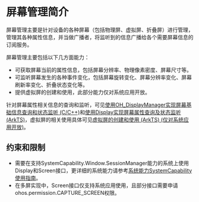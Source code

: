 # 屏幕管理简介

屏幕管理主要是针对设备的各种屏幕（包括物理屏、虚拟屏、折叠屏）进行管理，管理其各种属性信息，并当做广播者，将监听到的信息广播给各个需要屏幕信息的订阅服务。

屏幕管理主要包括以下几方面能力：

- 可获取屏幕当前的属性信息，包括屏幕分辨率、物理像素密度、屏幕尺寸等。
- 可监听屏幕发生的各种事件变化，包括屏幕旋转变化、屏幕分辨率变化、屏幕刷新率变化、折叠状态变化等。
- 提供虚拟屏的创建和使用，此部分能力仅对系统应用开放。

针对屏幕属性相关信息的查询和监听，可见[使用OH_DisplayManager实现屏幕基础信息查询和状态监听 (C/C++)](native-display-manager.md)和[使用Display实现屏幕属性查询及状态监听 (ArkTS)](screenProperty-guideline.md)<!--Del-->，虚拟屏的相关使用具体可见[虚拟屏的创建和使用 (ArkTS) (仅对系统应用开放)](virtualScreen-guideline.md)<!--DelEnd-->。

## 约束和限制

- 需要在支持SystemCapability.Window.SessionManager能力的系统上使用Display和Screen接口，<!--RP1-->更详细的系统能力请参考[系统能力SystemCapability使用指南](../reference/syscap.md)。<!--RP1End-->
- 在多屏实现中，Screen接口仅支持系统应用使用，且部分接口需要申请ohos.permission.CAPTURE_SCREEN权限。